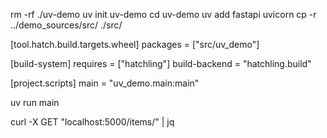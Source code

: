 rm -rf ./uv-demo
uv init uv-demo
cd uv-demo
uv add fastapi uvicorn
cp -r ../demo_sources/src/ ./src/

[tool.hatch.build.targets.wheel]
packages = ["src/uv_demo"]

[build-system]
requires = ["hatchling"]
build-backend = "hatchling.build"

[project.scripts]
main = "uv_demo.main:main"

uv run main

curl -X GET "localhost:5000/items/" | jq